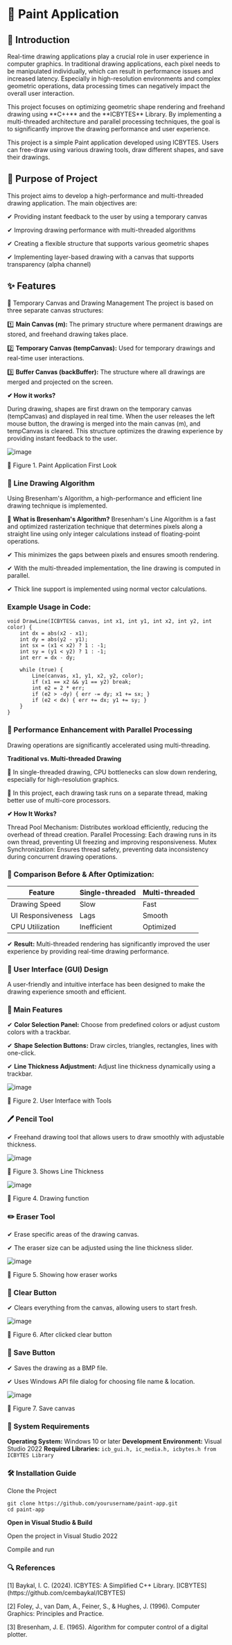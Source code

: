 # 🎨 Paint Application
## 📝 Introduction
<p>Real-time drawing applications play a crucial role in user experience in computer graphics. In traditional drawing applications, each pixel needs to be manipulated individually, which can result in performance issues and increased latency. Especially in high-resolution environments and complex geometric operations, data processing times can negatively impact the overall user interaction.</p>

<p>This project focuses on optimizing geometric shape rendering and freehand drawing using **C++** and the **ICBYTES** Library. By implementing a multi-threaded architecture and parallel processing techniques, the goal is to significantly improve the drawing performance and user experience.</p>

<p>This project is a simple Paint application developed using ICBYTES. Users can free-draw using various drawing tools, draw different shapes, and save their drawings.</p>

## 🎯 Purpose of Project
This project aims to develop a high-performance and multi-threaded drawing application. The main objectives are:
<p>✔ Providing instant feedback to the user by using a temporary canvas</p>
<p>✔ Improving drawing performance with multi-threaded algorithms</p>
<p>✔ Creating a flexible structure that supports various geometric shapes</p>
<p>✔ Implementing layer-based drawing with a canvas that supports transparency (alpha channel)</p>

## ✨ Features
📌 Temporary Canvas and Drawing Management
The project is based on three separate canvas structures:
<p>1️⃣ <b> Main Canvas (m):</b> The primary structure where permanent drawings are stored, and freehand drawing takes place.</p>
<p>2️⃣ <b>Temporary Canvas (tempCanvas):</b> Used for temporary drawings and real-time user interactions.</p>
<p>3️⃣ <b>Buffer Canvas (backBuffer):</b> The structure where all drawings are merged and projected on the screen.</p>

 **✔ How it works?**

During drawing, shapes are first drawn on the temporary canvas (tempCanvas) and displayed in real time.
When the user releases the left mouse button, the drawing is merged into the main canvas (m), and tempCanvas is cleared.
This structure optimizes the drawing experience by providing instant feedback to the user.

![image](https://github.com/user-attachments/assets/27d1fcfc-62c7-4ee3-89b2-35857228d650)
<p>🔹 Figure 1. Paint Application First Look</p>

### 📌 Line Drawing Algorithm
Using Bresenham's Algorithm, a high-performance and efficient line drawing technique is implemented.

🔹 **What is Bresenham's Algorithm?**
Bresenham's Line Algorithm is a fast and optimized rasterization technique that determines pixels along a straight line using only integer calculations instead of floating-point operations.
<p>✔ This minimizes the gaps between pixels and ensures smooth rendering.</p>
<p>✔ With the multi-threaded implementation, the line drawing is computed in parallel.</p>
<p>✔ Thick line support is implemented using normal vector calculations.</p>

### Example Usage in Code:

```
void DrawLine(ICBYTES& canvas, int x1, int y1, int x2, int y2, int color) {
    int dx = abs(x2 - x1);
    int dy = abs(y2 - y1);
    int sx = (x1 < x2) ? 1 : -1;
    int sy = (y1 < y2) ? 1 : -1;
    int err = dx - dy;

    while (true) {
        Line(canvas, x1, y1, x2, y2, color);
        if (x1 == x2 && y1 == y2) break;
        int e2 = 2 * err;
        if (e2 > -dy) { err -= dy; x1 += sx; }
        if (e2 < dx) { err += dx; y1 += sy; }
    }
}
```

### 🚀 Performance Enhancement with Parallel Processing
Drawing operations are significantly accelerated using multi-threading.

**Traditional vs. Multi-threaded Drawing**
<p>🔹 In single-threaded drawing, CPU bottlenecks can slow down rendering, especially for high-resolution graphics.</p>
<p>🔹 In this project, each drawing task runs on a separate thread, making better use of multi-core processors.</p>

**✔ How It Works?**

Thread Pool Mechanism: Distributes workload efficiently, reducing the overhead of thread creation.
Parallel Processing: Each drawing runs in its own thread, preventing UI freezing and improving responsiveness.
Mutex Synchronization: Ensures thread safety, preventing data inconsistency during concurrent drawing operations.

### 📌 Comparison Before & After Optimization:

|Feature|Single-threaded|Multi-threaded|
|--------|-------------|---------------|
|Drawing Speed|Slow|Fast|
|UI Responsiveness|Lags|Smooth|
|CPU Utilization|Inefficient|Optimized|

✔ **Result:** Multi-threaded rendering has significantly improved the user experience by providing real-time drawing performance.

### 🎨 User Interface (GUI) Design
A user-friendly and intuitive interface has been designed to make the drawing experience smooth and efficient.

### 📌 Main Features
<p>✔ <b>Color Selection Panel:</b> Choose from predefined colors or adjust custom colors with a trackbar.</p>
<p>✔ <b>Shape Selection Buttons:</b> Draw circles, triangles, rectangles, lines with one-click.</p>
<p>✔ <b>Line Thickness Adjustment:</b> Adjust line thickness dynamically using a trackbar.</p>

![image](https://github.com/user-attachments/assets/f9e05bd2-4264-434e-a8e3-b33a3ea50e87)
<p>🔹 Figure 2. User Interface with Tools</p>

### 🖊️ Pencil Tool
✔ Freehand drawing tool that allows users to draw smoothly with adjustable thickness.

![image](https://github.com/user-attachments/assets/797b974d-7f9d-4df8-a4c8-67723e8a2029)
<p>🔹 Figure 3. Shows Line Thickness</p>

![image](https://github.com/user-attachments/assets/82f8da2f-53a0-4f37-acc8-0b5805df373a)
<p>🔹 Figure 4. Drawing function</p>

### ✏️ Eraser Tool
<p>✔ Erase specific areas of the drawing canvas.</p>
<p>✔ The eraser size can be adjusted using the line thickness slider.</p>

![image](https://github.com/user-attachments/assets/40e41172-0202-4249-bdf1-3ffaab428ff7)
<p>🔹 Figure 5. Showing how eraser works </p>

### 🧹 Clear Button
<p>✔ Clears everything from the canvas, allowing users to start fresh.</p>

![image](https://github.com/user-attachments/assets/b14b71f3-5efa-4fd9-8aed-66380ec73af3)
<p>🔹 Figure 6. After clicked clear button </p>

### 💾 Save Button
<p>✔ Saves the drawing as a BMP file.</p>
<p>✔ Uses Windows API file dialog for choosing file name & location.</p>

![image](https://github.com/user-attachments/assets/0def2367-e8ab-46e0-a421-a73ef4fe0d56)
<p>🔹 Figure 7. Save canvas </p>


### 🔧 System Requirements
**Operating System:** Windows 10 or later
**Development Environment:** Visual Studio 2022
**Required Libraries:** 
```icb_gui.h, ic_media.h, icbytes.h from ICBYTES Library```

### 🛠️ Installation Guide

Clone the Project
```
git clone https://github.com/yourusername/paint-app.git
cd paint-app
```

**Open in Visual Studio & Build**
<p>Open the project in Visual Studio 2022 </p>
<p>Compile and run </p>

### 🔍 References
<p>[1] Baykal, I. C. (2024). ICBYTES: A Simplified C++ Library. [ICBYTES](https://github.com/cembaykal/ICBYTES)</p>
<p>[2] Foley, J., van Dam, A., Feiner, S., & Hughes, J. (1996). Computer Graphics: Principles and Practice.</p>
<p>[3] Bresenham, J. E. (1965). Algorithm for computer control of a digital plotter.</p>

